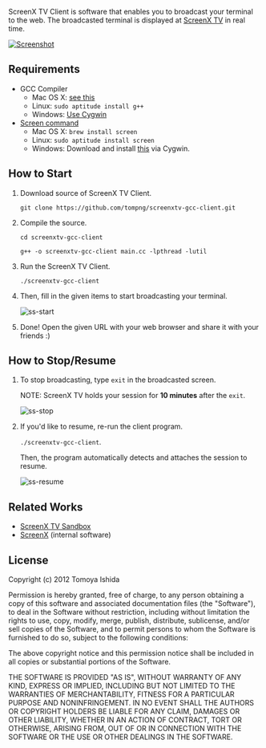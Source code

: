 ScreenX TV Client is software that enables you to broadcast your terminal to the web. 
The broadcasted terminal is displayed at [ScreenX TV](http://screenx.tv) in real time.

[![Screenshot](https://raw.github.com/tompng/screenxtv-gcc-client/master/images/ss-screenxtv.png)](http://screenx.tv)

## Requirements

- GCC Compiler
  - Mac OS X: [see this](http://stackoverflow.com/questions/9353444/how-to-use-install-gcc-on-mac-os-x-10-8-xcode-4-4)
  - Linux: `sudo aptitude install g++`
  - Windows: [Use Cygwin](http://www.eecg.utoronto.ca/~aamodt/ece242/cygwin.html)
- [Screen command](http://www.gnu.org/software/screen/)
  - Mac OS X: `brew install screen`
  - Linux: `sudo aptitude install screen`
  - Windows: Download and install [this](http://directory.fsf.org/wiki/Screen) via Cygwin.

## How to Start

1. Download source of ScreenX TV Client.

   `git clone https://github.com/tompng/screenxtv-gcc-client.git`
   
2. Compile the source.

   `cd screenxtv-gcc-client`

   `g++ -o screenxtv-gcc-client main.cc -lpthread -lutil`
   
3. Run the ScreenX TV Client.

   `./screenxtv-gcc-client`

4. Then, fill in the given items to start broadcasting your terminal.

   ![ss-start](https://raw.github.com/tompng/screenxtv-gcc-client/master/images/ss-start.png)

5. Done! Open the given URL with your web browser and share it with your friends :)


## How to Stop/Resume

1. To stop broadcasting, type `exit` in the broadcasted screen.

   NOTE: ScreenX TV holds your session for __10 minutes__ after the `exit`. 
   
   ![ss-stop](https://raw.github.com/tompng/screenxtv-gcc-client/master/images/ss-stop.png)

2. If you'd like to resume, re-run the client program.

   `./screenxtv-gcc-client`.

   Then, the program automatically detects and attaches the session to resume.
   
   ![ss-resume](https://raw.github.com/tompng/screenxtv-gcc-client/master/images/ss-resume.png)

## Related Works

- [ScreenX TV Sandbox](https://github.com/yasulab/screenxtv-sandbox)
- [ScreenX](https://github.com/tompng/screenx) (internal software)

## License

Copyright (c) 2012 Tomoya Ishida

Permission is hereby granted, free of charge, to any person obtaining a copy of this software and associated documentation files (the "Software"), to deal in the Software without restriction, including without limitation the rights to use, copy, modify, merge, publish, distribute, sublicense, and/or sell copies of the Software, and to permit persons to whom the Software is furnished to do so, subject to the following conditions:

The above copyright notice and this permission notice shall be included in all copies or substantial portions of the Software.

THE SOFTWARE IS PROVIDED "AS IS", WITHOUT WARRANTY OF ANY KIND, EXPRESS OR IMPLIED, INCLUDING BUT NOT LIMITED TO THE WARRANTIES OF MERCHANTABILITY, FITNESS FOR A PARTICULAR PURPOSE AND NONINFRINGEMENT. IN NO EVENT SHALL THE AUTHORS OR COPYRIGHT HOLDERS BE LIABLE FOR ANY CLAIM, DAMAGES OR OTHER LIABILITY, WHETHER IN AN ACTION OF CONTRACT, TORT OR OTHERWISE, ARISING FROM, OUT OF OR IN CONNECTION WITH THE SOFTWARE OR THE USE OR OTHER DEALINGS IN THE SOFTWARE.
